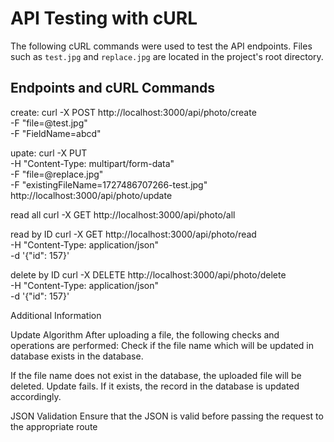 # API Testing with cURL

The following cURL commands were used to test the API endpoints. Files such as `test.jpg` and `replace.jpg` are located in the project's root directory.

## Endpoints and cURL Commands




create:
curl -X POST http://localhost:3000/api/photo/create \
  -F "file=@test.jpg" \
  -F "FieldName=abcd"

upate:
curl -X PUT \
  -H "Content-Type: multipart/form-data" \
  -F "file=@replace.jpg" \
  -F "existingFileName=1727486707266-test.jpg" \
  http://localhost:3000/api/photo/update

read all
curl -X GET http://localhost:3000/api/photo/all

read by ID
curl -X GET http://localhost:3000/api/photo/read \
  -H "Content-Type: application/json" \
  -d '{"id": 157}'

delete by ID
curl -X DELETE http://localhost:3000/api/photo/delete \
  -H "Content-Type: application/json" \
  -d '{"id": 157}'

Additional Information

Update Algorithm
After uploading a file, the following checks and operations are performed:
Check if the file name which will be updated in database exists in the database.

If the file name does not exist in the database, the uploaded file will be deleted. Update fails.
If it exists, the record in the database is updated accordingly.

JSON Validation
Ensure that the JSON is valid before passing the request to the appropriate route